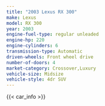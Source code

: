 ```yaml
---
title: "2003 Lexus RX 300"
make: Lexus
model: RX 300
year: 2003
engine-fuel-type: regular unleaded
engine-hp: 220
engine-cylinders: 6
transmission-type: Automatic
driven-wheels: Front wheel drive
number-of-doors: 4
market-category: Crossover,Luxury
vehicle-size: Midsize
vehicle-style: 4dr SUV
---
```


{{< car_info >}}
